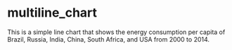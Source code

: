 # multiline_chart
This is a simple line chart that shows the energy consumption per capita of Brazil, Russia, India, China, South Africa, and USA from 2000 to 2014.
